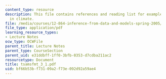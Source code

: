 ```yaml
---
content_type: resource
description: This file contains references and reading list for examples of applications
  in climate.
file: /media/courses/12-864-inference-from-data-and-models-spring-2005/bf66b53bf73109a2f73e092d92a59ae4_tsamsfmt_3_1.pdf
file_type: application/pdf
learning_resource_types:
- Lecture Notes
ocw_type: OCWFile
parent_title: Lecture Notes
parent_type: CourseSection
parent_uid: e31ddbff-1ff0-3bfb-0353-d7cdba211ac2
resourcetype: Document
title: tsamsfmt_3_1.pdf
uid: bf66b53b-f731-09a2-f73e-092d92a59ae4
---
```

